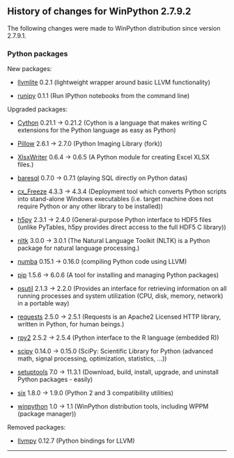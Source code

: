 ﻿## History of changes for WinPython 2.7.9.2

The following changes were made to WinPython distribution since version 2.7.9.1.

### Python packages

New packages:

  * [llvmlite](http://pypi.python.org/pypi/llvmlite) 0.2.1 (lightweight wrapper around basic LLVM functionality)
  * [runipy](http://pypi.python.org/pypi/runipy) 0.1.1 (Run IPython notebooks from the command line)

Upgraded packages:

  * [Cython](http://www.cython.org) 0.21.1 → 0.21.2 (Cython is a language that makes writing C extensions for the Python language as easy as Python)
  * [Pillow](http://pypi.python.org/pypi/Pillow) 2.6.1 → 2.7.0 (Python Imaging Library (fork))
  * [XlsxWriter](http://pypi.python.org/pypi/XlsxWriter) 0.6.4 → 0.6.5 (A Python module for creating Excel XLSX files.)
  * [baresql](http://pypi.python.org/pypi/baresql) 0.7.0 → 0.7.1 (playing SQL directly on Python datas)
  * [cx_Freeze](http://cx-freeze.sourceforge.net) 4.3.3 → 4.3.4 (Deployment tool which converts Python scripts into stand-alone Windows executables (i.e. target machine does not require Python or any other library to be installed))
  * [h5py](http://code.google.com/p/h5py/) 2.3.1 → 2.4.0 (General-purpose Python interface to HDF5 files (unlike PyTables, h5py provides direct access to the full HDF5 C library))
  * [nltk](http://pypi.python.org/pypi/nltk) 3.0.0 → 3.0.1 (The Natural Language Toolkit (NLTK) is a Python package for natural language processing.)
  * [numba](http://pypi.python.org/pypi/numba) 0.15.1 → 0.16.0 (compiling Python code using LLVM)
  * [pip](http://pypi.python.org/pypi/pip) 1.5.6 → 6.0.6 (A tool for installing and managing Python packages)
  * [psutil](http://code.google.com/p/psutil) 2.1.3 → 2.2.0 (Provides an interface for retrieving information on all running processes and system utilization (CPU, disk, memory, network) in a portable way)
  * [requests](http://pypi.python.org/pypi/requests) 2.5.0 → 2.5.1 (Requests is an Apache2 Licensed HTTP library, written in Python, for human beings.)
  * [rpy2](http://pypi.python.org/pypi/rpy2) 2.5.2 → 2.5.4 (Python interface to the R language (embedded R))
  * [scipy](http://www.scipy.org) 0.14.0 → 0.15.0 (SciPy: Scientific Library for Python (advanced math, signal processing, optimization, statistics, ...))
  * [setuptools](http://pypi.python.org/pypi/setuptools) 7.0 → 11.3.1 (Download, build, install, upgrade, and uninstall Python packages - easily)
  * [six](http://pypi.python.org/pypi/six) 1.8.0 → 1.9.0 (Python 2 and 3 compatibility utilities)
  * [winpython](http://winpython.github.io/) 1.0 → 1.1 (WinPython distribution tools, including WPPM (package manager))

Removed packages:

  * [llvmpy](http://pypi.python.org/pypi/llvmpy) 0.12.7 (Python bindings for LLVM)

* * *
